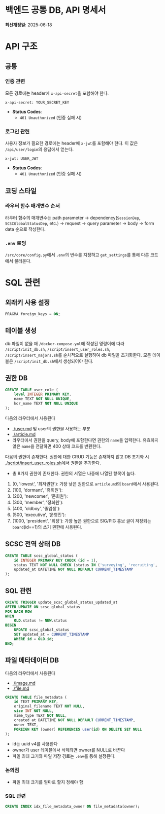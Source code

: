 # 백엔드 공통 DB, API 명세서
**최신개정일:** 2025-06-18

# API 구조

## 공통

### 인증 관련

모든 경로에는 header에 `x-api-secret`을 포함해야 한다. 

```http
x-api-secret: YOUR_SECRET_KEY
```

- **Status Codes**:
  - `401 Unauthorized` (인증 실패 시)

### 로그인 관련

사용자 정보가 필요한 경로에는 header에 `x-jwt`를 포함해야 한다. 이 값은 `/api/user/login`의 응답에서 얻는다. 


```http
x-jwt: USER_JWT
```

- **Status Codes**:
  - `401 Unauthorized` (인증 실패 시)

## 코딩 스타일

### 라우터 함수 매개변수 순서
라우터 함수의 매개변수는 path parameter -> dependency(`SessionDep`, `SCSCGlobalStatusDep`, etc.) -> request -> query parameter -> body -> form data 순으로 작성한다. 

### `.env` 로딩
`/src/core/config.py`에서 `.env`의 변수를 지정하고 `get_settings`를 통해 다른 코드에서 불러온다. 

# SQL 관련

## 외래키 사용 설정

```sql
PRAGMA foreign_keys = ON;
```

## 테이블 생성
db 파일이 없을 때 `/docker-compose.yml`에 작성된 명령어에 따라 `/script/init_db.sh`, `/script/insert_user_roles.sh`, `/script/insert_majors.sh`를 순차적으로 실행하여 db 파일을 초기화한다. 모든 테이블은 `/script/init_db.sh`에서 생성되어야 한다. 

## 권한 DB
```sql
CREATE TABLE user_role (
    level INTEGER PRIMARY KEY,
    name TEXT NOT NULL UNIQUE,
    kor_name TEXT NOT NULL UNIQUE
);
```
다음의 라우터에서 사용된다
- [./user.md](./user.md) 및 user의 권한을 사용하는 부분
- [./article.md](./article.md)
- 라우터에서 권한을 query, body에 포함한다면 권한의 `name`을 입력한다. 유효하지 않은 `name`을 전달하면 400 상태 코드를 반환한다. 

다음의 권한이 존재한다. 권한에 대한 CRUD 기능은 존재하지 않고 DB 초기화 시 [./script/insert_user_roles.sh](./script/insert_user_roles.sh)에서 권한을 추가한다. 
- 총 8가지 권한이 존재한다. 권한의 서열은 나중에 나열된 항목이 높다. 
1. (0, 'lowest', '최저권한'): 가장 낮은 권한으로 `article.md`의 `board`에서 사용된다. 
1. (100, 'dormant', '휴회원'): 
1. (200, 'newcomer', '준회원'): 
1. (300, 'member', '정회원'): 
1. (400, 'oldboy', '졸업생'): 
1. (500, 'executive', '운영진'): 
1. (1000, 'president', '회장'): 가장 높은 권한으로 SIG/PIG 홍보 글이 저장되는 `board`(id==1)의 쓰기 권한에 사용된다. 


## SCSC 전역 상태 DB
```sql
CREATE TABLE scsc_global_status (
    id INTEGER PRIMARY KEY CHECK (id = 1),
    status TEXT NOT NULL CHECK (status IN ('surveying', 'recruiting', 'active', 'inactive')),
    updated_at DATETIME NOT NULL DEFAULT CURRENT_TIMESTAMP
);
```

## SQL 관련
```sql
CREATE TRIGGER update_scsc_global_status_updated_at
AFTER UPDATE ON scsc_global_status
FOR EACH ROW
WHEN 
    OLD.status != NEW.status
BEGIN
    UPDATE scsc_global_status
    SET updated_at = CURRENT_TIMESTAMP
    WHERE id = OLD.id;
END;
```


## 파일 메타데이터 DB
다음의 라우터에서 사용된다
- [./image.md](./image.md)
- [./file.md](./file.md)

```sql
CREATE TABLE file_metadata (
    id TEXT PRIMARY KEY,
    original_filename TEXT NOT NULL,
    size INT NOT NULL,
    mime_type TEXT NOT NULL,
    created_at DATETIME NOT NULL DEFAULT CURRENT_TIMESTAMP,
    owner TEXT,
    FOREIGN KEY (owner) REFERENCES user(id) ON DELETE SET NULL
);
```
- id는 uuid v4를 사용한다
- owner가 user 테이블에서 삭제되면 owner를 NULL로 바꾼다
- 파일 최대 크기와 파일 저장 경로는 `.env`를 통해 설정된다.

### 논의점
- 파일 최대 크기를 얼마로 할지 정해야 함


### SQL 관련
```sql
CREATE INDEX idx_file_metadata_owner ON file_metadata(owner);
```
